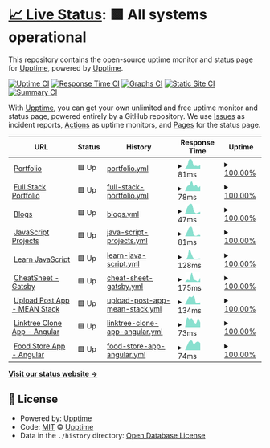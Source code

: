 # [📈 Live Status](https://manthanank.github.io/uptime): <!--live status--> **🟩 All systems operational**

This repository contains the open-source uptime monitor and status page for [Upptime](https://upptime.js.org), powered by [Upptime](https://github.com/upptime/upptime).

[![Uptime CI](https://github.com/manthanank/uptime/workflows/Uptime%20CI/badge.svg)](https://github.com/manthanank/uptime/actions?query=workflow%3A%22Uptime+CI%22)
[![Response Time CI](https://github.com/manthanank/uptime/workflows/Response%20Time%20CI/badge.svg)](https://github.com/manthanank/uptime/actions?query=workflow%3A%22Response+Time+CI%22)
[![Graphs CI](https://github.com/manthanank/uptime/workflows/Graphs%20CI/badge.svg)](https://github.com/manthanank/uptime/actions?query=workflow%3A%22Graphs+CI%22)
[![Static Site CI](https://github.com/manthanank/uptime/workflows/Static%20Site%20CI/badge.svg)](https://github.com/manthanank/uptime/actions?query=workflow%3A%22Static+Site+CI%22)
[![Summary CI](https://github.com/manthanank/uptime/workflows/Summary%20CI/badge.svg)](https://github.com/manthanank/uptime/actions?query=workflow%3A%22Summary+CI%22)

With [Upptime](https://upptime.js.org), you can get your own unlimited and free uptime monitor and status page, powered entirely by a GitHub repository. We use [Issues](https://github.com/upptime/upptime/issues) as incident reports, [Actions](https://github.com/manthanank/upptime/actions) as uptime monitors, and [Pages](https://manthanank.github.io/uptime) for the status page.

<!--start: status pages-->
<!-- This summary is generated by Upptime (https://github.com/upptime/upptime) -->
<!-- Do not edit this manually, your changes will be overwritten -->
<!-- prettier-ignore -->
| URL | Status | History | Response Time | Uptime |
| --- | ------ | ------- | ------------- | ------ |
| <img alt="" src="https://icons.duckduckgo.com/ip3/manthanank.github.io.ico" height="13"> [Portfolio](https://manthanank.github.io) | 🟩 Up | [portfolio.yml](https://github.com/manthanank/uptime/commits/HEAD/history/portfolio.yml) | <details><summary><img alt="Response time graph" src="./graphs/portfolio/response-time-week.png" height="20"> 81ms</summary><br><a href="https://manthanank.github.io/uptime/history/portfolio"><img alt="Response time 97" src="https://img.shields.io/endpoint?url=https%3A%2F%2Fraw.githubusercontent.com%2Fmanthanank%2Fuptime%2FHEAD%2Fapi%2Fportfolio%2Fresponse-time.json"></a><br><a href="https://manthanank.github.io/uptime/history/portfolio"><img alt="24-hour response time 46" src="https://img.shields.io/endpoint?url=https%3A%2F%2Fraw.githubusercontent.com%2Fmanthanank%2Fuptime%2FHEAD%2Fapi%2Fportfolio%2Fresponse-time-day.json"></a><br><a href="https://manthanank.github.io/uptime/history/portfolio"><img alt="7-day response time 81" src="https://img.shields.io/endpoint?url=https%3A%2F%2Fraw.githubusercontent.com%2Fmanthanank%2Fuptime%2FHEAD%2Fapi%2Fportfolio%2Fresponse-time-week.json"></a><br><a href="https://manthanank.github.io/uptime/history/portfolio"><img alt="30-day response time 82" src="https://img.shields.io/endpoint?url=https%3A%2F%2Fraw.githubusercontent.com%2Fmanthanank%2Fuptime%2FHEAD%2Fapi%2Fportfolio%2Fresponse-time-month.json"></a><br><a href="https://manthanank.github.io/uptime/history/portfolio"><img alt="1-year response time 98" src="https://img.shields.io/endpoint?url=https%3A%2F%2Fraw.githubusercontent.com%2Fmanthanank%2Fuptime%2FHEAD%2Fapi%2Fportfolio%2Fresponse-time-year.json"></a></details> | <details><summary><a href="https://manthanank.github.io/uptime/history/portfolio">100.00%</a></summary><a href="https://manthanank.github.io/uptime/history/portfolio"><img alt="All-time uptime 100.00%" src="https://img.shields.io/endpoint?url=https%3A%2F%2Fraw.githubusercontent.com%2Fmanthanank%2Fuptime%2FHEAD%2Fapi%2Fportfolio%2Fuptime.json"></a><br><a href="https://manthanank.github.io/uptime/history/portfolio"><img alt="24-hour uptime 100.00%" src="https://img.shields.io/endpoint?url=https%3A%2F%2Fraw.githubusercontent.com%2Fmanthanank%2Fuptime%2FHEAD%2Fapi%2Fportfolio%2Fuptime-day.json"></a><br><a href="https://manthanank.github.io/uptime/history/portfolio"><img alt="7-day uptime 100.00%" src="https://img.shields.io/endpoint?url=https%3A%2F%2Fraw.githubusercontent.com%2Fmanthanank%2Fuptime%2FHEAD%2Fapi%2Fportfolio%2Fuptime-week.json"></a><br><a href="https://manthanank.github.io/uptime/history/portfolio"><img alt="30-day uptime 100.00%" src="https://img.shields.io/endpoint?url=https%3A%2F%2Fraw.githubusercontent.com%2Fmanthanank%2Fuptime%2FHEAD%2Fapi%2Fportfolio%2Fuptime-month.json"></a><br><a href="https://manthanank.github.io/uptime/history/portfolio"><img alt="1-year uptime 100.00%" src="https://img.shields.io/endpoint?url=https%3A%2F%2Fraw.githubusercontent.com%2Fmanthanank%2Fuptime%2FHEAD%2Fapi%2Fportfolio%2Fuptime-year.json"></a></details>
| <img alt="" src="https://icons.duckduckgo.com/ip3/manthanank.web.app.ico" height="13"> [Full Stack Portfolio](https://manthanank.web.app) | 🟩 Up | [full-stack-portfolio.yml](https://github.com/manthanank/uptime/commits/HEAD/history/full-stack-portfolio.yml) | <details><summary><img alt="Response time graph" src="./graphs/full-stack-portfolio/response-time-week.png" height="20"> 78ms</summary><br><a href="https://manthanank.github.io/uptime/history/full-stack-portfolio"><img alt="Response time 104" src="https://img.shields.io/endpoint?url=https%3A%2F%2Fraw.githubusercontent.com%2Fmanthanank%2Fuptime%2FHEAD%2Fapi%2Ffull-stack-portfolio%2Fresponse-time.json"></a><br><a href="https://manthanank.github.io/uptime/history/full-stack-portfolio"><img alt="24-hour response time 60" src="https://img.shields.io/endpoint?url=https%3A%2F%2Fraw.githubusercontent.com%2Fmanthanank%2Fuptime%2FHEAD%2Fapi%2Ffull-stack-portfolio%2Fresponse-time-day.json"></a><br><a href="https://manthanank.github.io/uptime/history/full-stack-portfolio"><img alt="7-day response time 78" src="https://img.shields.io/endpoint?url=https%3A%2F%2Fraw.githubusercontent.com%2Fmanthanank%2Fuptime%2FHEAD%2Fapi%2Ffull-stack-portfolio%2Fresponse-time-week.json"></a><br><a href="https://manthanank.github.io/uptime/history/full-stack-portfolio"><img alt="30-day response time 96" src="https://img.shields.io/endpoint?url=https%3A%2F%2Fraw.githubusercontent.com%2Fmanthanank%2Fuptime%2FHEAD%2Fapi%2Ffull-stack-portfolio%2Fresponse-time-month.json"></a><br><a href="https://manthanank.github.io/uptime/history/full-stack-portfolio"><img alt="1-year response time 104" src="https://img.shields.io/endpoint?url=https%3A%2F%2Fraw.githubusercontent.com%2Fmanthanank%2Fuptime%2FHEAD%2Fapi%2Ffull-stack-portfolio%2Fresponse-time-year.json"></a></details> | <details><summary><a href="https://manthanank.github.io/uptime/history/full-stack-portfolio">100.00%</a></summary><a href="https://manthanank.github.io/uptime/history/full-stack-portfolio"><img alt="All-time uptime 100.00%" src="https://img.shields.io/endpoint?url=https%3A%2F%2Fraw.githubusercontent.com%2Fmanthanank%2Fuptime%2FHEAD%2Fapi%2Ffull-stack-portfolio%2Fuptime.json"></a><br><a href="https://manthanank.github.io/uptime/history/full-stack-portfolio"><img alt="24-hour uptime 100.00%" src="https://img.shields.io/endpoint?url=https%3A%2F%2Fraw.githubusercontent.com%2Fmanthanank%2Fuptime%2FHEAD%2Fapi%2Ffull-stack-portfolio%2Fuptime-day.json"></a><br><a href="https://manthanank.github.io/uptime/history/full-stack-portfolio"><img alt="7-day uptime 100.00%" src="https://img.shields.io/endpoint?url=https%3A%2F%2Fraw.githubusercontent.com%2Fmanthanank%2Fuptime%2FHEAD%2Fapi%2Ffull-stack-portfolio%2Fuptime-week.json"></a><br><a href="https://manthanank.github.io/uptime/history/full-stack-portfolio"><img alt="30-day uptime 100.00%" src="https://img.shields.io/endpoint?url=https%3A%2F%2Fraw.githubusercontent.com%2Fmanthanank%2Fuptime%2FHEAD%2Fapi%2Ffull-stack-portfolio%2Fuptime-month.json"></a><br><a href="https://manthanank.github.io/uptime/history/full-stack-portfolio"><img alt="1-year uptime 100.00%" src="https://img.shields.io/endpoint?url=https%3A%2F%2Fraw.githubusercontent.com%2Fmanthanank%2Fuptime%2FHEAD%2Fapi%2Ffull-stack-portfolio%2Fuptime-year.json"></a></details>
| <img alt="" src="https://icons.duckduckgo.com/ip3/manthanank.github.io.ico" height="13"> [Blogs](https://manthanank.github.io/blogs/) | 🟩 Up | [blogs.yml](https://github.com/manthanank/uptime/commits/HEAD/history/blogs.yml) | <details><summary><img alt="Response time graph" src="./graphs/blogs/response-time-week.png" height="20"> 47ms</summary><br><a href="https://manthanank.github.io/uptime/history/blogs"><img alt="Response time 59" src="https://img.shields.io/endpoint?url=https%3A%2F%2Fraw.githubusercontent.com%2Fmanthanank%2Fuptime%2FHEAD%2Fapi%2Fblogs%2Fresponse-time.json"></a><br><a href="https://manthanank.github.io/uptime/history/blogs"><img alt="24-hour response time 24" src="https://img.shields.io/endpoint?url=https%3A%2F%2Fraw.githubusercontent.com%2Fmanthanank%2Fuptime%2FHEAD%2Fapi%2Fblogs%2Fresponse-time-day.json"></a><br><a href="https://manthanank.github.io/uptime/history/blogs"><img alt="7-day response time 47" src="https://img.shields.io/endpoint?url=https%3A%2F%2Fraw.githubusercontent.com%2Fmanthanank%2Fuptime%2FHEAD%2Fapi%2Fblogs%2Fresponse-time-week.json"></a><br><a href="https://manthanank.github.io/uptime/history/blogs"><img alt="30-day response time 54" src="https://img.shields.io/endpoint?url=https%3A%2F%2Fraw.githubusercontent.com%2Fmanthanank%2Fuptime%2FHEAD%2Fapi%2Fblogs%2Fresponse-time-month.json"></a><br><a href="https://manthanank.github.io/uptime/history/blogs"><img alt="1-year response time 59" src="https://img.shields.io/endpoint?url=https%3A%2F%2Fraw.githubusercontent.com%2Fmanthanank%2Fuptime%2FHEAD%2Fapi%2Fblogs%2Fresponse-time-year.json"></a></details> | <details><summary><a href="https://manthanank.github.io/uptime/history/blogs">100.00%</a></summary><a href="https://manthanank.github.io/uptime/history/blogs"><img alt="All-time uptime 100.00%" src="https://img.shields.io/endpoint?url=https%3A%2F%2Fraw.githubusercontent.com%2Fmanthanank%2Fuptime%2FHEAD%2Fapi%2Fblogs%2Fuptime.json"></a><br><a href="https://manthanank.github.io/uptime/history/blogs"><img alt="24-hour uptime 100.00%" src="https://img.shields.io/endpoint?url=https%3A%2F%2Fraw.githubusercontent.com%2Fmanthanank%2Fuptime%2FHEAD%2Fapi%2Fblogs%2Fuptime-day.json"></a><br><a href="https://manthanank.github.io/uptime/history/blogs"><img alt="7-day uptime 100.00%" src="https://img.shields.io/endpoint?url=https%3A%2F%2Fraw.githubusercontent.com%2Fmanthanank%2Fuptime%2FHEAD%2Fapi%2Fblogs%2Fuptime-week.json"></a><br><a href="https://manthanank.github.io/uptime/history/blogs"><img alt="30-day uptime 100.00%" src="https://img.shields.io/endpoint?url=https%3A%2F%2Fraw.githubusercontent.com%2Fmanthanank%2Fuptime%2FHEAD%2Fapi%2Fblogs%2Fuptime-month.json"></a><br><a href="https://manthanank.github.io/uptime/history/blogs"><img alt="1-year uptime 100.00%" src="https://img.shields.io/endpoint?url=https%3A%2F%2Fraw.githubusercontent.com%2Fmanthanank%2Fuptime%2FHEAD%2Fapi%2Fblogs%2Fuptime-year.json"></a></details>
| <img alt="" src="https://icons.duckduckgo.com/ip3/manthanank.github.io.ico" height="13"> [JavaScript Projects](https://manthanank.github.io/javascript-projects) | 🟩 Up | [java-script-projects.yml](https://github.com/manthanank/uptime/commits/HEAD/history/java-script-projects.yml) | <details><summary><img alt="Response time graph" src="./graphs/java-script-projects/response-time-week.png" height="20"> 81ms</summary><br><a href="https://manthanank.github.io/uptime/history/java-script-projects"><img alt="Response time 83" src="https://img.shields.io/endpoint?url=https%3A%2F%2Fraw.githubusercontent.com%2Fmanthanank%2Fuptime%2FHEAD%2Fapi%2Fjava-script-projects%2Fresponse-time.json"></a><br><a href="https://manthanank.github.io/uptime/history/java-script-projects"><img alt="24-hour response time 15" src="https://img.shields.io/endpoint?url=https%3A%2F%2Fraw.githubusercontent.com%2Fmanthanank%2Fuptime%2FHEAD%2Fapi%2Fjava-script-projects%2Fresponse-time-day.json"></a><br><a href="https://manthanank.github.io/uptime/history/java-script-projects"><img alt="7-day response time 81" src="https://img.shields.io/endpoint?url=https%3A%2F%2Fraw.githubusercontent.com%2Fmanthanank%2Fuptime%2FHEAD%2Fapi%2Fjava-script-projects%2Fresponse-time-week.json"></a><br><a href="https://manthanank.github.io/uptime/history/java-script-projects"><img alt="30-day response time 76" src="https://img.shields.io/endpoint?url=https%3A%2F%2Fraw.githubusercontent.com%2Fmanthanank%2Fuptime%2FHEAD%2Fapi%2Fjava-script-projects%2Fresponse-time-month.json"></a><br><a href="https://manthanank.github.io/uptime/history/java-script-projects"><img alt="1-year response time 83" src="https://img.shields.io/endpoint?url=https%3A%2F%2Fraw.githubusercontent.com%2Fmanthanank%2Fuptime%2FHEAD%2Fapi%2Fjava-script-projects%2Fresponse-time-year.json"></a></details> | <details><summary><a href="https://manthanank.github.io/uptime/history/java-script-projects">100.00%</a></summary><a href="https://manthanank.github.io/uptime/history/java-script-projects"><img alt="All-time uptime 100.00%" src="https://img.shields.io/endpoint?url=https%3A%2F%2Fraw.githubusercontent.com%2Fmanthanank%2Fuptime%2FHEAD%2Fapi%2Fjava-script-projects%2Fuptime.json"></a><br><a href="https://manthanank.github.io/uptime/history/java-script-projects"><img alt="24-hour uptime 100.00%" src="https://img.shields.io/endpoint?url=https%3A%2F%2Fraw.githubusercontent.com%2Fmanthanank%2Fuptime%2FHEAD%2Fapi%2Fjava-script-projects%2Fuptime-day.json"></a><br><a href="https://manthanank.github.io/uptime/history/java-script-projects"><img alt="7-day uptime 100.00%" src="https://img.shields.io/endpoint?url=https%3A%2F%2Fraw.githubusercontent.com%2Fmanthanank%2Fuptime%2FHEAD%2Fapi%2Fjava-script-projects%2Fuptime-week.json"></a><br><a href="https://manthanank.github.io/uptime/history/java-script-projects"><img alt="30-day uptime 100.00%" src="https://img.shields.io/endpoint?url=https%3A%2F%2Fraw.githubusercontent.com%2Fmanthanank%2Fuptime%2FHEAD%2Fapi%2Fjava-script-projects%2Fuptime-month.json"></a><br><a href="https://manthanank.github.io/uptime/history/java-script-projects"><img alt="1-year uptime 100.00%" src="https://img.shields.io/endpoint?url=https%3A%2F%2Fraw.githubusercontent.com%2Fmanthanank%2Fuptime%2FHEAD%2Fapi%2Fjava-script-projects%2Fuptime-year.json"></a></details>
| <img alt="" src="https://icons.duckduckgo.com/ip3/manthanank.github.io.ico" height="13"> [Learn JavaScript](https://manthanank.github.io/learn-javascript) | 🟩 Up | [learn-java-script.yml](https://github.com/manthanank/uptime/commits/HEAD/history/learn-java-script.yml) | <details><summary><img alt="Response time graph" src="./graphs/learn-java-script/response-time-week.png" height="20"> 128ms</summary><br><a href="https://manthanank.github.io/uptime/history/learn-java-script"><img alt="Response time 115" src="https://img.shields.io/endpoint?url=https%3A%2F%2Fraw.githubusercontent.com%2Fmanthanank%2Fuptime%2FHEAD%2Fapi%2Flearn-java-script%2Fresponse-time.json"></a><br><a href="https://manthanank.github.io/uptime/history/learn-java-script"><img alt="24-hour response time 40" src="https://img.shields.io/endpoint?url=https%3A%2F%2Fraw.githubusercontent.com%2Fmanthanank%2Fuptime%2FHEAD%2Fapi%2Flearn-java-script%2Fresponse-time-day.json"></a><br><a href="https://manthanank.github.io/uptime/history/learn-java-script"><img alt="7-day response time 128" src="https://img.shields.io/endpoint?url=https%3A%2F%2Fraw.githubusercontent.com%2Fmanthanank%2Fuptime%2FHEAD%2Fapi%2Flearn-java-script%2Fresponse-time-week.json"></a><br><a href="https://manthanank.github.io/uptime/history/learn-java-script"><img alt="30-day response time 104" src="https://img.shields.io/endpoint?url=https%3A%2F%2Fraw.githubusercontent.com%2Fmanthanank%2Fuptime%2FHEAD%2Fapi%2Flearn-java-script%2Fresponse-time-month.json"></a><br><a href="https://manthanank.github.io/uptime/history/learn-java-script"><img alt="1-year response time 115" src="https://img.shields.io/endpoint?url=https%3A%2F%2Fraw.githubusercontent.com%2Fmanthanank%2Fuptime%2FHEAD%2Fapi%2Flearn-java-script%2Fresponse-time-year.json"></a></details> | <details><summary><a href="https://manthanank.github.io/uptime/history/learn-java-script">100.00%</a></summary><a href="https://manthanank.github.io/uptime/history/learn-java-script"><img alt="All-time uptime 100.00%" src="https://img.shields.io/endpoint?url=https%3A%2F%2Fraw.githubusercontent.com%2Fmanthanank%2Fuptime%2FHEAD%2Fapi%2Flearn-java-script%2Fuptime.json"></a><br><a href="https://manthanank.github.io/uptime/history/learn-java-script"><img alt="24-hour uptime 100.00%" src="https://img.shields.io/endpoint?url=https%3A%2F%2Fraw.githubusercontent.com%2Fmanthanank%2Fuptime%2FHEAD%2Fapi%2Flearn-java-script%2Fuptime-day.json"></a><br><a href="https://manthanank.github.io/uptime/history/learn-java-script"><img alt="7-day uptime 100.00%" src="https://img.shields.io/endpoint?url=https%3A%2F%2Fraw.githubusercontent.com%2Fmanthanank%2Fuptime%2FHEAD%2Fapi%2Flearn-java-script%2Fuptime-week.json"></a><br><a href="https://manthanank.github.io/uptime/history/learn-java-script"><img alt="30-day uptime 100.00%" src="https://img.shields.io/endpoint?url=https%3A%2F%2Fraw.githubusercontent.com%2Fmanthanank%2Fuptime%2FHEAD%2Fapi%2Flearn-java-script%2Fuptime-month.json"></a><br><a href="https://manthanank.github.io/uptime/history/learn-java-script"><img alt="1-year uptime 100.00%" src="https://img.shields.io/endpoint?url=https%3A%2F%2Fraw.githubusercontent.com%2Fmanthanank%2Fuptime%2FHEAD%2Fapi%2Flearn-java-script%2Fuptime-year.json"></a></details>
| <img alt="" src="https://icons.duckduckgo.com/ip3/cheatsheetsapp.netlify.app.ico" height="13"> [CheatSheet - Gatsby](https://cheatsheetsapp.netlify.app/) | 🟩 Up | [cheat-sheet-gatsby.yml](https://github.com/manthanank/uptime/commits/HEAD/history/cheat-sheet-gatsby.yml) | <details><summary><img alt="Response time graph" src="./graphs/cheat-sheet-gatsby/response-time-week.png" height="20"> 175ms</summary><br><a href="https://manthanank.github.io/uptime/history/cheat-sheet-gatsby"><img alt="Response time 116" src="https://img.shields.io/endpoint?url=https%3A%2F%2Fraw.githubusercontent.com%2Fmanthanank%2Fuptime%2FHEAD%2Fapi%2Fcheat-sheet-gatsby%2Fresponse-time.json"></a><br><a href="https://manthanank.github.io/uptime/history/cheat-sheet-gatsby"><img alt="24-hour response time 49" src="https://img.shields.io/endpoint?url=https%3A%2F%2Fraw.githubusercontent.com%2Fmanthanank%2Fuptime%2FHEAD%2Fapi%2Fcheat-sheet-gatsby%2Fresponse-time-day.json"></a><br><a href="https://manthanank.github.io/uptime/history/cheat-sheet-gatsby"><img alt="7-day response time 175" src="https://img.shields.io/endpoint?url=https%3A%2F%2Fraw.githubusercontent.com%2Fmanthanank%2Fuptime%2FHEAD%2Fapi%2Fcheat-sheet-gatsby%2Fresponse-time-week.json"></a><br><a href="https://manthanank.github.io/uptime/history/cheat-sheet-gatsby"><img alt="30-day response time 112" src="https://img.shields.io/endpoint?url=https%3A%2F%2Fraw.githubusercontent.com%2Fmanthanank%2Fuptime%2FHEAD%2Fapi%2Fcheat-sheet-gatsby%2Fresponse-time-month.json"></a><br><a href="https://manthanank.github.io/uptime/history/cheat-sheet-gatsby"><img alt="1-year response time 116" src="https://img.shields.io/endpoint?url=https%3A%2F%2Fraw.githubusercontent.com%2Fmanthanank%2Fuptime%2FHEAD%2Fapi%2Fcheat-sheet-gatsby%2Fresponse-time-year.json"></a></details> | <details><summary><a href="https://manthanank.github.io/uptime/history/cheat-sheet-gatsby">100.00%</a></summary><a href="https://manthanank.github.io/uptime/history/cheat-sheet-gatsby"><img alt="All-time uptime 99.32%" src="https://img.shields.io/endpoint?url=https%3A%2F%2Fraw.githubusercontent.com%2Fmanthanank%2Fuptime%2FHEAD%2Fapi%2Fcheat-sheet-gatsby%2Fuptime.json"></a><br><a href="https://manthanank.github.io/uptime/history/cheat-sheet-gatsby"><img alt="24-hour uptime 100.00%" src="https://img.shields.io/endpoint?url=https%3A%2F%2Fraw.githubusercontent.com%2Fmanthanank%2Fuptime%2FHEAD%2Fapi%2Fcheat-sheet-gatsby%2Fuptime-day.json"></a><br><a href="https://manthanank.github.io/uptime/history/cheat-sheet-gatsby"><img alt="7-day uptime 100.00%" src="https://img.shields.io/endpoint?url=https%3A%2F%2Fraw.githubusercontent.com%2Fmanthanank%2Fuptime%2FHEAD%2Fapi%2Fcheat-sheet-gatsby%2Fuptime-week.json"></a><br><a href="https://manthanank.github.io/uptime/history/cheat-sheet-gatsby"><img alt="30-day uptime 100.00%" src="https://img.shields.io/endpoint?url=https%3A%2F%2Fraw.githubusercontent.com%2Fmanthanank%2Fuptime%2FHEAD%2Fapi%2Fcheat-sheet-gatsby%2Fuptime-month.json"></a><br><a href="https://manthanank.github.io/uptime/history/cheat-sheet-gatsby"><img alt="1-year uptime 99.32%" src="https://img.shields.io/endpoint?url=https%3A%2F%2Fraw.githubusercontent.com%2Fmanthanank%2Fuptime%2FHEAD%2Fapi%2Fcheat-sheet-gatsby%2Fuptime-year.json"></a></details>
| <img alt="" src="https://icons.duckduckgo.com/ip3/upload-post-app.vercel.app.ico" height="13"> [Upload Post App - MEAN Stack](https://upload-post-app.vercel.app) | 🟩 Up | [upload-post-app-mean-stack.yml](https://github.com/manthanank/uptime/commits/HEAD/history/upload-post-app-mean-stack.yml) | <details><summary><img alt="Response time graph" src="./graphs/upload-post-app-mean-stack/response-time-week.png" height="20"> 134ms</summary><br><a href="https://manthanank.github.io/uptime/history/upload-post-app-mean-stack"><img alt="Response time 108" src="https://img.shields.io/endpoint?url=https%3A%2F%2Fraw.githubusercontent.com%2Fmanthanank%2Fuptime%2FHEAD%2Fapi%2Fupload-post-app-mean-stack%2Fresponse-time.json"></a><br><a href="https://manthanank.github.io/uptime/history/upload-post-app-mean-stack"><img alt="24-hour response time 225" src="https://img.shields.io/endpoint?url=https%3A%2F%2Fraw.githubusercontent.com%2Fmanthanank%2Fuptime%2FHEAD%2Fapi%2Fupload-post-app-mean-stack%2Fresponse-time-day.json"></a><br><a href="https://manthanank.github.io/uptime/history/upload-post-app-mean-stack"><img alt="7-day response time 134" src="https://img.shields.io/endpoint?url=https%3A%2F%2Fraw.githubusercontent.com%2Fmanthanank%2Fuptime%2FHEAD%2Fapi%2Fupload-post-app-mean-stack%2Fresponse-time-week.json"></a><br><a href="https://manthanank.github.io/uptime/history/upload-post-app-mean-stack"><img alt="30-day response time 110" src="https://img.shields.io/endpoint?url=https%3A%2F%2Fraw.githubusercontent.com%2Fmanthanank%2Fuptime%2FHEAD%2Fapi%2Fupload-post-app-mean-stack%2Fresponse-time-month.json"></a><br><a href="https://manthanank.github.io/uptime/history/upload-post-app-mean-stack"><img alt="1-year response time 108" src="https://img.shields.io/endpoint?url=https%3A%2F%2Fraw.githubusercontent.com%2Fmanthanank%2Fuptime%2FHEAD%2Fapi%2Fupload-post-app-mean-stack%2Fresponse-time-year.json"></a></details> | <details><summary><a href="https://manthanank.github.io/uptime/history/upload-post-app-mean-stack">100.00%</a></summary><a href="https://manthanank.github.io/uptime/history/upload-post-app-mean-stack"><img alt="All-time uptime 100.00%" src="https://img.shields.io/endpoint?url=https%3A%2F%2Fraw.githubusercontent.com%2Fmanthanank%2Fuptime%2FHEAD%2Fapi%2Fupload-post-app-mean-stack%2Fuptime.json"></a><br><a href="https://manthanank.github.io/uptime/history/upload-post-app-mean-stack"><img alt="24-hour uptime 100.00%" src="https://img.shields.io/endpoint?url=https%3A%2F%2Fraw.githubusercontent.com%2Fmanthanank%2Fuptime%2FHEAD%2Fapi%2Fupload-post-app-mean-stack%2Fuptime-day.json"></a><br><a href="https://manthanank.github.io/uptime/history/upload-post-app-mean-stack"><img alt="7-day uptime 100.00%" src="https://img.shields.io/endpoint?url=https%3A%2F%2Fraw.githubusercontent.com%2Fmanthanank%2Fuptime%2FHEAD%2Fapi%2Fupload-post-app-mean-stack%2Fuptime-week.json"></a><br><a href="https://manthanank.github.io/uptime/history/upload-post-app-mean-stack"><img alt="30-day uptime 100.00%" src="https://img.shields.io/endpoint?url=https%3A%2F%2Fraw.githubusercontent.com%2Fmanthanank%2Fuptime%2FHEAD%2Fapi%2Fupload-post-app-mean-stack%2Fuptime-month.json"></a><br><a href="https://manthanank.github.io/uptime/history/upload-post-app-mean-stack"><img alt="1-year uptime 100.00%" src="https://img.shields.io/endpoint?url=https%3A%2F%2Fraw.githubusercontent.com%2Fmanthanank%2Fuptime%2FHEAD%2Fapi%2Fupload-post-app-mean-stack%2Fuptime-year.json"></a></details>
| <img alt="" src="https://icons.duckduckgo.com/ip3/linktree-clone-angular.vercel.app.ico" height="13"> [Linktree Clone App - Angular](https://linktree-clone-angular.vercel.app) | 🟩 Up | [linktree-clone-app-angular.yml](https://github.com/manthanank/uptime/commits/HEAD/history/linktree-clone-app-angular.yml) | <details><summary><img alt="Response time graph" src="./graphs/linktree-clone-app-angular/response-time-week.png" height="20"> 73ms</summary><br><a href="https://manthanank.github.io/uptime/history/linktree-clone-app-angular"><img alt="Response time 109" src="https://img.shields.io/endpoint?url=https%3A%2F%2Fraw.githubusercontent.com%2Fmanthanank%2Fuptime%2FHEAD%2Fapi%2Flinktree-clone-app-angular%2Fresponse-time.json"></a><br><a href="https://manthanank.github.io/uptime/history/linktree-clone-app-angular"><img alt="24-hour response time 55" src="https://img.shields.io/endpoint?url=https%3A%2F%2Fraw.githubusercontent.com%2Fmanthanank%2Fuptime%2FHEAD%2Fapi%2Flinktree-clone-app-angular%2Fresponse-time-day.json"></a><br><a href="https://manthanank.github.io/uptime/history/linktree-clone-app-angular"><img alt="7-day response time 73" src="https://img.shields.io/endpoint?url=https%3A%2F%2Fraw.githubusercontent.com%2Fmanthanank%2Fuptime%2FHEAD%2Fapi%2Flinktree-clone-app-angular%2Fresponse-time-week.json"></a><br><a href="https://manthanank.github.io/uptime/history/linktree-clone-app-angular"><img alt="30-day response time 88" src="https://img.shields.io/endpoint?url=https%3A%2F%2Fraw.githubusercontent.com%2Fmanthanank%2Fuptime%2FHEAD%2Fapi%2Flinktree-clone-app-angular%2Fresponse-time-month.json"></a><br><a href="https://manthanank.github.io/uptime/history/linktree-clone-app-angular"><img alt="1-year response time 109" src="https://img.shields.io/endpoint?url=https%3A%2F%2Fraw.githubusercontent.com%2Fmanthanank%2Fuptime%2FHEAD%2Fapi%2Flinktree-clone-app-angular%2Fresponse-time-year.json"></a></details> | <details><summary><a href="https://manthanank.github.io/uptime/history/linktree-clone-app-angular">100.00%</a></summary><a href="https://manthanank.github.io/uptime/history/linktree-clone-app-angular"><img alt="All-time uptime 100.00%" src="https://img.shields.io/endpoint?url=https%3A%2F%2Fraw.githubusercontent.com%2Fmanthanank%2Fuptime%2FHEAD%2Fapi%2Flinktree-clone-app-angular%2Fuptime.json"></a><br><a href="https://manthanank.github.io/uptime/history/linktree-clone-app-angular"><img alt="24-hour uptime 100.00%" src="https://img.shields.io/endpoint?url=https%3A%2F%2Fraw.githubusercontent.com%2Fmanthanank%2Fuptime%2FHEAD%2Fapi%2Flinktree-clone-app-angular%2Fuptime-day.json"></a><br><a href="https://manthanank.github.io/uptime/history/linktree-clone-app-angular"><img alt="7-day uptime 100.00%" src="https://img.shields.io/endpoint?url=https%3A%2F%2Fraw.githubusercontent.com%2Fmanthanank%2Fuptime%2FHEAD%2Fapi%2Flinktree-clone-app-angular%2Fuptime-week.json"></a><br><a href="https://manthanank.github.io/uptime/history/linktree-clone-app-angular"><img alt="30-day uptime 100.00%" src="https://img.shields.io/endpoint?url=https%3A%2F%2Fraw.githubusercontent.com%2Fmanthanank%2Fuptime%2FHEAD%2Fapi%2Flinktree-clone-app-angular%2Fuptime-month.json"></a><br><a href="https://manthanank.github.io/uptime/history/linktree-clone-app-angular"><img alt="1-year uptime 100.00%" src="https://img.shields.io/endpoint?url=https%3A%2F%2Fraw.githubusercontent.com%2Fmanthanank%2Fuptime%2FHEAD%2Fapi%2Flinktree-clone-app-angular%2Fuptime-year.json"></a></details>
| <img alt="" src="https://icons.duckduckgo.com/ip3/food-store-app-angular.web.app.ico" height="13"> [Food Store App - Angular](https://food-store-app-angular.web.app) | 🟩 Up | [food-store-app-angular.yml](https://github.com/manthanank/uptime/commits/HEAD/history/food-store-app-angular.yml) | <details><summary><img alt="Response time graph" src="./graphs/food-store-app-angular/response-time-week.png" height="20"> 74ms</summary><br><a href="https://manthanank.github.io/uptime/history/food-store-app-angular"><img alt="Response time 96" src="https://img.shields.io/endpoint?url=https%3A%2F%2Fraw.githubusercontent.com%2Fmanthanank%2Fuptime%2FHEAD%2Fapi%2Ffood-store-app-angular%2Fresponse-time.json"></a><br><a href="https://manthanank.github.io/uptime/history/food-store-app-angular"><img alt="24-hour response time 42" src="https://img.shields.io/endpoint?url=https%3A%2F%2Fraw.githubusercontent.com%2Fmanthanank%2Fuptime%2FHEAD%2Fapi%2Ffood-store-app-angular%2Fresponse-time-day.json"></a><br><a href="https://manthanank.github.io/uptime/history/food-store-app-angular"><img alt="7-day response time 74" src="https://img.shields.io/endpoint?url=https%3A%2F%2Fraw.githubusercontent.com%2Fmanthanank%2Fuptime%2FHEAD%2Fapi%2Ffood-store-app-angular%2Fresponse-time-week.json"></a><br><a href="https://manthanank.github.io/uptime/history/food-store-app-angular"><img alt="30-day response time 78" src="https://img.shields.io/endpoint?url=https%3A%2F%2Fraw.githubusercontent.com%2Fmanthanank%2Fuptime%2FHEAD%2Fapi%2Ffood-store-app-angular%2Fresponse-time-month.json"></a><br><a href="https://manthanank.github.io/uptime/history/food-store-app-angular"><img alt="1-year response time 96" src="https://img.shields.io/endpoint?url=https%3A%2F%2Fraw.githubusercontent.com%2Fmanthanank%2Fuptime%2FHEAD%2Fapi%2Ffood-store-app-angular%2Fresponse-time-year.json"></a></details> | <details><summary><a href="https://manthanank.github.io/uptime/history/food-store-app-angular">100.00%</a></summary><a href="https://manthanank.github.io/uptime/history/food-store-app-angular"><img alt="All-time uptime 100.00%" src="https://img.shields.io/endpoint?url=https%3A%2F%2Fraw.githubusercontent.com%2Fmanthanank%2Fuptime%2FHEAD%2Fapi%2Ffood-store-app-angular%2Fuptime.json"></a><br><a href="https://manthanank.github.io/uptime/history/food-store-app-angular"><img alt="24-hour uptime 100.00%" src="https://img.shields.io/endpoint?url=https%3A%2F%2Fraw.githubusercontent.com%2Fmanthanank%2Fuptime%2FHEAD%2Fapi%2Ffood-store-app-angular%2Fuptime-day.json"></a><br><a href="https://manthanank.github.io/uptime/history/food-store-app-angular"><img alt="7-day uptime 100.00%" src="https://img.shields.io/endpoint?url=https%3A%2F%2Fraw.githubusercontent.com%2Fmanthanank%2Fuptime%2FHEAD%2Fapi%2Ffood-store-app-angular%2Fuptime-week.json"></a><br><a href="https://manthanank.github.io/uptime/history/food-store-app-angular"><img alt="30-day uptime 100.00%" src="https://img.shields.io/endpoint?url=https%3A%2F%2Fraw.githubusercontent.com%2Fmanthanank%2Fuptime%2FHEAD%2Fapi%2Ffood-store-app-angular%2Fuptime-month.json"></a><br><a href="https://manthanank.github.io/uptime/history/food-store-app-angular"><img alt="1-year uptime 100.00%" src="https://img.shields.io/endpoint?url=https%3A%2F%2Fraw.githubusercontent.com%2Fmanthanank%2Fuptime%2FHEAD%2Fapi%2Ffood-store-app-angular%2Fuptime-year.json"></a></details>

<!--end: status pages-->

[**Visit our status website →**](https://manthanank.github.io/uptime)

## 📄 License

- Powered by: [Upptime](https://github.com/upptime/upptime)
- Code: [MIT](./LICENSE) © [Upptime](https://upptime.js.org)
- Data in the `./history` directory: [Open Database License](https://opendatacommons.org/licenses/odbl/1-0/)
